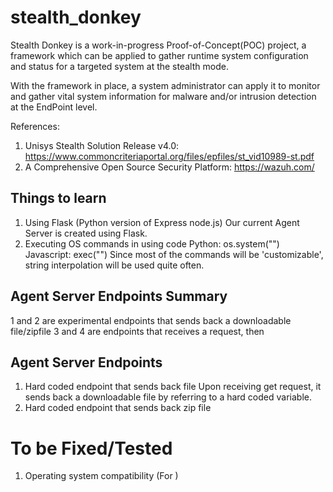 # stealth_donkey
Stealth Donkey is a work-in-progress Proof-of-Concept(POC) project, a framework which can be applied to gather runtime system configuration and status for a targeted system at the stealth mode.

With the framework in place, a system administrator can apply it to monitor and gather vital system information for malware and/or intrusion detection at the EndPoint level. 

References:
1.	Unisys Stealth Solution Release v4.0: https://www.commoncriteriaportal.org/files/epfiles/st_vid10989-st.pdf
2.	A Comprehensive Open Source Security Platform: https://wazuh.com/

## Things to learn
1. Using Flask (Python version of Express node.js)
Our current Agent Server is created using Flask.
2. Executing OS commands in using code
Python: os.system("<Command>")
Javascript: exec("<Command>")
Since most of the commands will be 'customizable', string interpolation will be used quite often.

## Agent Server Endpoints Summary
1 and 2 are experimental endpoints that sends back a downloadable file/zipfile
3 and 4 are endpoints that receives a request, then
## Agent Server Endpoints 
1. Hard coded endpoint that sends back file
Upon receiving get request, it sends back a downloadable file by referring to a hard coded variable.
2. Hard coded endpoint that sends back zip file
# To be Fixed/Tested
1. Operating system compatibility (For )
